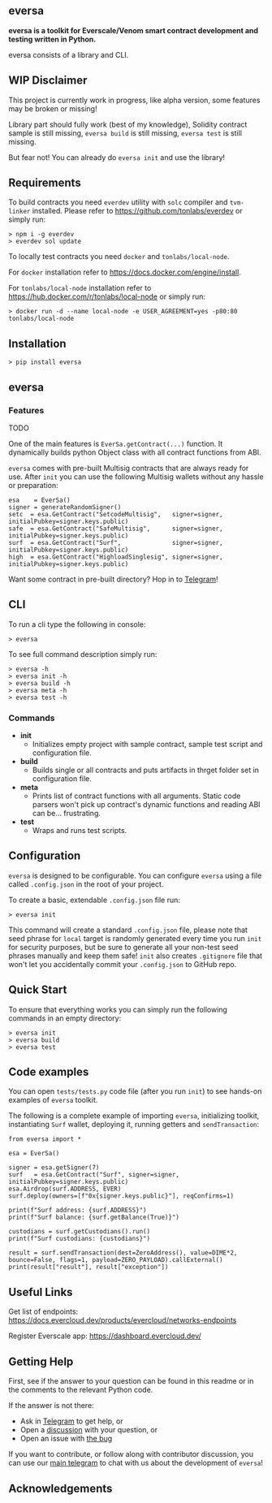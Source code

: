 ## eversa

**eversa is a toolkit for Everscale/Venom smart contract development and testing written in Python.**

eversa consists of a library and CLI.

## WIP Disclaimer

This project is currently work in progress, like alpha version, some features may be broken or missing!

Library part should fully work (best of my knowledge), Solidity contract sample is still missing, `eversa build` is still missing, `eversa test` is still missing.

But fear not! You can already do `eversa init` and use the library!

## Requirements

To build contracts you need `everdev` utility with `solc` compiler and `tvm-linker` installed. Please refer to https://github.com/tonlabs/everdev or simply run:

```
> npm i -g everdev
> everdev sol update
```

To locally test contracts you need `docker` and `tonlabs/local-node`. 

For `docker` installation refer to https://docs.docker.com/engine/install.

For `tonlabs/local-node` installation refer to https://hub.docker.com/r/tonlabs/local-node or simply run:

```
> docker run -d --name local-node -e USER_AGREEMENT=yes -p80:80 tonlabs/local-node
```

## Installation

```
> pip install eversa
```

## eversa

### Features

TODO

One of the main features is `EverSa.getContract(...)` function. It dynamically builds python Object class with all contract functions from ABI.

`eversa` comes with pre-built Multisig contracts that are always ready for use. After `init` you can use the following Multisig wallets without any hassle or preparation:

```
esa    = EverSa()
signer = generateRandomSigner()
setc  = esa.GetContract("SetcodeMultisig",   signer=signer, initialPubkey=signer.keys.public)
safe  = esa.GetContract("SafeMultisig",      signer=signer, initialPubkey=signer.keys.public)
surf  = esa.GetContract("Surf",              signer=signer, initialPubkey=signer.keys.public)
high  = esa.GetContract("HighloadSinglesig", signer=signer, initialPubkey=signer.keys.public)
```

Want some contract in pre-built directory? Hop in to [Telegram](https://t.me/eversa_main)!

## CLI

To run a cli type the following in console:

```
> eversa
```

To see full command description simply run:

```
> eversa -h
> eversa init -h
> eversa build -h
> eversa meta -h
> eversa test -h
``` 

### Commands

-   **init**
    - Initializes empty project with sample contract, sample test script and configuration file.
-   **build**
    - Builds single or all contracts and puts artifacts in thrget folder set in configuration file.
-   **meta**
    - Prints list of contract functions with all arguments. Static code parsers won't pick up contract's dynamic functions and reading ABI can be... frustrating.
-   **test**
    - Wraps and runs test scripts.


## Configuration

`eversa` is designed to be configurable. You can configure `eversa` using a file called `.config.json` in the root of your project.

To create a basic, extendable `.config.json` file run:
```
> eversa init
``` 

This command will create a standard `.config.json` file, please note that seed phrase for `local` target is randomly generated every time you run `init` for security purposes, but be sure to generate all your non-test seed phrases manually and keep them safe! `init` also creates `.gitignore` file that won't let you accidentally commit your `.config.json` to GitHub repo.

## Quick Start

To ensure that everything works you can simply run the following commands in an empty directory:
```
> eversa init
> eversa build 
> eversa test
``` 

## Code examples

You can open `tests/tests.py` code file (after you run `init`) to see hands-on examples of `eversa` toolkit.

The following is a complete example of importing `eversa`, initializing toolkit, instantiating `Surf` wallet, deploying it, running getters and `sendTransaction`:

```
from eversa import *

esa = EverSa()

signer = esa.getSigner(7)
surf   = esa.GetContract("Surf", signer=signer, initialPubkey=signer.keys.public)
esa.Airdrop(surf.ADDRESS, EVER)
surf.deploy(owners=[f"0x{signer.keys.public}"], reqConfirms=1)

print(f"Surf address: {surf.ADDRESS}")
print(f"Surf balance: {surf.getBalance(True)}")

custodians = surf.getCustodians().run()
print(f"Surf custodians: {custodians}")

result = surf.sendTransaction(dest=ZeroAddress(), value=DIME*2, bounce=False, flags=1, payload=ZERO_PAYLOAD).callExternal()
print(result["result"], result["exception"])
```

## Useful Links

Get list of endpoints:
https://docs.evercloud.dev/products/evercloud/networks-endpoints

Register Everscale app:
https://dashboard.evercloud.dev/

## Getting Help

First, see if the answer to your question can be found in this readme or in the comments to the relevant Python code.

If the answer is not there:

-   Ask in [Telegram](https://t.me/eversa_main) to get help, or
-   Open a [discussion](https://github.com/SolderingArmor/eversa/discussions/new) with your question, or
-   Open an issue with [the bug](https://github.com/SolderingArmor/eversa/issues/new)

If you want to contribute, or follow along with contributor discussion, you can use our [main telegram](https://t.me/eversa_main) to chat with us about the development of `eversa`!

## Acknowledgements
